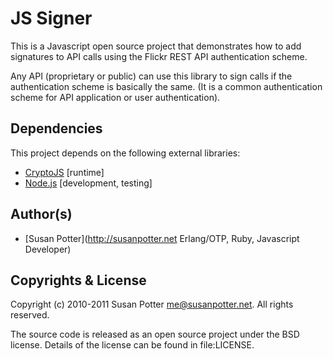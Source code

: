 # JS Signer

This is a Javascript open source project that demonstrates how to add 
signatures to API calls using the Flickr REST API authentication scheme.

Any API (proprietary or public) can use this library to sign calls if the 
authentication scheme is basically the same.  (It is a common authentication 
scheme for API application or user authentication).

## Dependencies

This project depends on the following external libraries:
* [CryptoJS](http://code.google.com/p/crypto-js/#SHA-1) [runtime]
* [Node.js](http://nodejs.org/) [development, testing]

## Author(s)

* [Susan Potter](http://susanpotter.net Erlang/OTP, Ruby, Javascript Developer)

## Copyrights & License

Copyright (c) 2010-2011 Susan Potter <me@susanpotter.net>.  All rights reserved.

The source code is released as an open source project under the BSD license.
Details of the license can be found in file:LICENSE.
